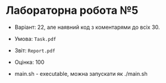 # Лабораторна робота №5

- Варіант: 22, але наявний код з коментарями до всіх 30.
- Умова: `Task.pdf`
- Звіт: `Report.pdf`
- Оцінка: 100

- main.sh - executable, можна запускати як ./main.sh